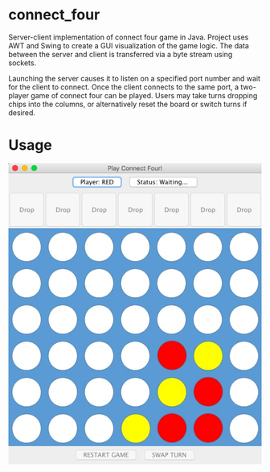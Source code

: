 # connect_four
Server-client implementation of connect four game in Java. Project uses AWT and Swing to create a GUI visualization of the game logic. The data between the server and client is transferred via a byte stream using sockets.

Launching the server causes it to listen on a specified port number and wait for the client to connect. Once the client connects to the same port, a two-player game of connect four can be played. Users may take turns dropping chips into the columns, or alternatively reset the board or switch turns if desired.

# Usage

![alt tag](https://github.com/slaughterb/connect_four/blob/master/usage.png)


